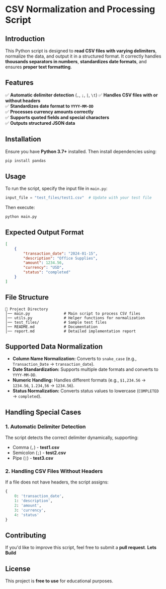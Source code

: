# **CSV Normalization and Processing Script**

## **Introduction**
This Python script is designed to **read CSV files with varying delimiters**, normalize the data, and output it in a structured format. It correctly handles **thousands separators in numbers**, **standardizes date formats**, and ensures **proper text formatting**.

## **Features**
✅ **Automatic delimiter detection** (`,`, `;`, `|`, `\t`)
✅ **Handles CSV files with or without headers**  
✅ **Standardizes date format to `YYYY-MM-DD`**  
✅ **Processes currency amounts correctly**  
✅ **Supports quoted fields and special characters**  
✅ **Outputs structured JSON data**  

## **Installation**
Ensure you have **Python 3.7+** installed. Then install dependencies using:  
```sh
pip install pandas
```

## **Usage**
To run the script, specify the input file in `main.py`:
```python
input_file = "test_files/test1.csv"  # Update with your test file
```
Then execute:
```sh
python main.py
```

## **Expected Output Format**
```json
[
    {
        "transaction_date": "2024-01-15",
        "description": "Office Supplies",
        "amount": 1234.56,
        "currency": "USD",
        "status": "completed"
    }
]
```

## **File Structure**
```
📂 Project Directory
│── main.py               # Main script to process CSV files
│── utils.py              # Helper functions for normalization
│── test_files/           # Sample test files
│── README.md             # Documentation
│── report.md             # Detailed implementation report
```

## **Supported Data Normalization**
- **Column Name Normalization:** Converts to `snake_case` (e.g., `Transaction_Date` → `transaction_date`).
- **Date Standardization:** Supports multiple date formats and converts to `YYYY-MM-DD`.
- **Numeric Handling:** Handles different formats (e.g., `$1,234.56` → `1234.56`, `1.234,56` → `1234.56`).
- **Status Normalization:** Converts status values to lowercase (`COMPLETED` → `completed`).

## **Handling Special Cases**
### **1. Automatic Delimiter Detection**
The script detects the correct delimiter dynamically, supporting:
- Comma (`,`) - **test1.csv**
- Semicolon (`;`) - **test2.csv**
- Pipe (`|`) - **test3.csv**

### **2. Handling CSV Files Without Headers**
If a file does not have headers, the script assigns:
```python
{
    0: 'transaction_date',
    1: 'description',
    2: 'amount',
    3: 'currency',
    4: 'status'
}
```

## **Contributing**
If you'd like to improve this script, feel free to submit a **pull request**. **Lets Build**

## **License**
This project is **free to use** for educational purposes.
